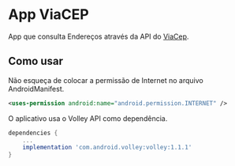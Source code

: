 # App ViaCEP
App que consulta Endereços através da API do [ViaCep](https://viacep.com.br/).

## Como usar

Não esqueça de colocar a permissão de Internet no arquivo AndroidManifest.

```xml
<uses-permission android:name="android.permission.INTERNET" />
```

O aplicativo usa o Volley API como dependência.

```gradle
dependencies {
    ...
    implementation 'com.android.volley:volley:1.1.1'
}
```
